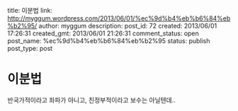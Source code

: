 title: 이분법
link: http://myggum.wordpress.com/2013/06/01/%ec%9d%b4%eb%b6%84%eb%b2%95/
author: myggum
description: 
post_id: 72
created: 2013/06/01 17:26:31
created_gmt: 2013/06/01 21:26:31
comment_status: open
post_name: %ec%9d%b4%eb%b6%84%eb%b2%95
status: publish
post_type: post

# 이분법

반국가적이라고 좌파가 아니고, 친정부적이라고 보수는 아닐텐데..